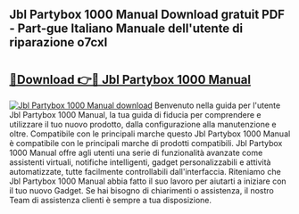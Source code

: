 ## Jbl Partybox 1000 Manual Download gratuit PDF - Part-gue Italiano Manuale dell'utente di riparazione o7cxI

# <h2><a href="http://dffcen.blite.top/?on=Jbl+Partybox+1000+Manual">🔗Download 👉🔴 Jbl Partybox 1000 Manual</a></h2>

[![Jbl Partybox 1000 Manual download](https://i.imgur.com/lujVjoI.png)](http://dffcen.blite.top/?on=Jbl+Partybox+1000+Manual)
Benvenuto nella guida per l'utente Jbl Partybox 1000 Manual, la tua guida di fiducia per comprendere e utilizzare il tuo nuovo prodotto, dalla configurazione alla manutenzione e oltre. Compatibile con le principali marche questo Jbl Partybox 1000 Manual è compatibile con le principali marche di prodotti compatibili. Jbl Partybox 1000 Manual offre agli utenti una serie di funzionalità avanzate come assistenti virtuali, notifiche intelligenti, gadget personalizzabili e attività automatizzate, tutte facilmente controllabili dall'interfaccia. Riteniamo che Jbl Partybox 1000 Manual abbia fatto il suo lavoro per aiutarti a iniziare con il tuo nuovo Gadget. Se hai bisogno di chiarimenti o assistenza, il nostro Team di assistenza clienti è sempre a tua disposizione.
